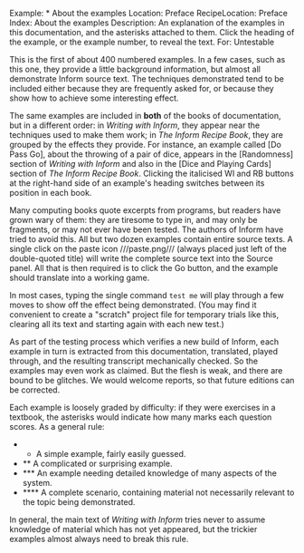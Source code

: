 Example: * About the examples
Location: Preface
RecipeLocation: Preface
Index: About the examples
Description: An explanation of the examples in this documentation, and the asterisks attached to them. Click the heading of the example, or the example number, to reveal the text.
For: Untestable


[ZL: .png to be substituted]::

This is the first of about 400 numbered examples. In a few cases, such as this one, they provide a little background information, but almost all demonstrate Inform source text. The techniques demonstrated tend to be included either because they are frequently asked for, or because they show how to achieve some interesting effect.

  
The same examples are included in **both** of the books of documentation, but in a different order: in *Writing with Inform*, they appear near the techniques used to make them work; in *The Inform Recipe Book*, they are grouped by the effects they provide. For instance, an example called [Do Pass Go], about the throwing of a pair of dice, appears in the [Randomness] section of *Writing with Inform* and also in the [Dice and Playing Cards] section of *The Inform Recipe Book*. Clicking the italicised WI and RB buttons at the right-hand side of an example's heading switches between its position in each book.

  
Many computing books quote excerpts from programs, but readers have grown wary of them: they are tiresome to type in, and may only be fragments, or may not ever have been tested. The authors of Inform have tried to avoid this. All but two dozen examples contain entire source texts. A single click on the paste icon ///paste.png/// (always placed just left of the double-quoted title) will write the complete source text into the Source panel. All that is then required is to click the Go button, and the example should translate into a working game.

  
In most cases, typing the single command ``test me`` will play through a few moves to show off the effect being demonstrated. (You may find it convenient to create a "scratch" project file for temporary trials like this, clearing all its text and starting again with each new test.)

  
As part of the testing process which verifies a new build of Inform, each example in turn is extracted from this documentation, translated, played through, and the resulting transcript mechanically checked. So the examples may even work as claimed. But the flesh is weak, and there are bound to be glitches. We would welcome reports, so that future editions can be corrected.

  
Each example is loosely graded by difficulty: if they were exercises in a textbook, the asterisks would indicate how many marks each question scores. As a general rule:

[ZL: better without bullets...]::

- * A simple example, fairly easily guessed.
- ** A complicated or surprising example.
- *** An example needing detailed knowledge of many aspects of the system.
- **** A complete scenario, containing material not necessarily relevant to the topic being demonstrated.
  
In general, the main text of *Writing with Inform* tries never to assume knowledge of material which has not yet appeared, but the trickier examples almost always need to break this rule.
